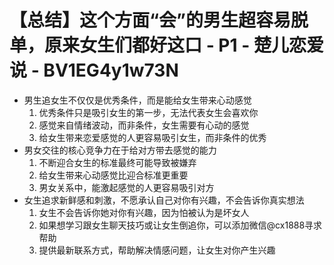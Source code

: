 # 【总结】这个方面“会”的男生超容易脱单，原来女生们都好这口 - P1 - 楚儿恋爱说 - BV1EG4y1w73N

-   男生追女生不仅仅是优秀条件，而是能给女生带来心动感觉
    1.  优秀条件只是吸引女生的第一步，无法代表女生会喜欢你
    2.  感觉来自情绪波动，而非条件，女生需要有心动的感觉
    3.  给女生带来恋爱感觉的人更容易吸引女生，而非条件的优秀
-   男女交往的核心竞争力在于给对方带去感觉的能力
    1.  不断迎合女生的标准最终可能导致被嫌弃
    2.  给女生带来心动感觉比迎合标准更重要
    3.  男女关系中，能激起感觉的人更容易吸引对方
-   女生追求新鲜感和刺激，不愿承认自己对你有兴趣，不会告诉你真实想法
    1.  女生不会告诉你她对你有兴趣，因为怕被认为是坏女人
    2.  如果想学习跟女生聊天技巧或让女生倒追你，可以添加微信@cx1888寻求帮助
    3.  提供最新联系方式，帮助解决情感问题，让女生对你产生兴趣